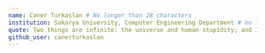 ```yaml
---
name: Caner Turkaslan # No longer than 28 characters
institution: Sakarya University, Computer Engineering Department # no longer than 58 characters
quote: Two things are infinite: the universe and human stupidity; and I'm not sure about the universe # no longer than 100 characters, avoid using quotes(") to guarantee the format remains the same.
github_user: canerturkaslan
---
```

